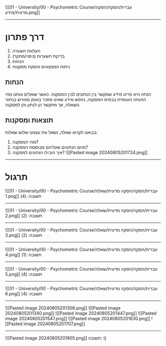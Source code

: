 ![[01 - University/00 - Psychometric Course/עברית/הסקה/הסקה מדעית/מידע.png]]
***
# דרך פתרון
1. העלאת השערה
2. בדיקת השערות (ניסוי/מחקר)
3. הנחות
4. ניתוח הממצאים והסקת מסקנות

## הנחות
הנחה היא פריט מידע שמקשר בין הנתונים לבין המסקנה.
כאשר שואלים אותנו מהי ההנחה העומדת בבסיס המסקנה, נחפש מידע שאינו מוזכר באופן מפורש בנתוני השאלה, אך מתקשר הן לנתון והן למסקנה.

## תוצאות ומסקנות
בבואנו לקרוא שאלה, נשאל את עצמנו שלוש שאלות:
1. מהי המסקנה?
2. מהם הנתנוים שעליהם מבוססת המסקנה?
3. איך הובילו הנתונים למסקנה?
![[Pasted image 20240805201724.png]]
***
# תרגול
![[01 - University/00 - Psychometric Course/עברית/הסקה/הסקה מדעית/שאלה 1.png]]
תשובה: (4)
***
![[01 - University/00 - Psychometric Course/עברית/הסקה/הסקה מדעית/שאלה 2.png]]
תשובה: (2)
***
![[01 - University/00 - Psychometric Course/עברית/הסקה/הסקה מדעית/שאלה 3.png]]
תשובה: (2)
***
![[01 - University/00 - Psychometric Course/עברית/הסקה/הסקה מדעית/שאלה 4.png]]
תשובה: (1)
***
![[01 - University/00 - Psychometric Course/עברית/הסקה/הסקה מדעית/שאלה 5.png]]
תשובה: (4)
***
![[01 - University/00 - Psychometric Course/עברית/הסקה/הסקה מדעית/שאלה 6.png]]
תשובה: (4)
***
![[Pasted image 20240805201306.png]]
![[Pasted image 20240805201340.png]]
![[Pasted image 20240805201447.png]]
![[Pasted image 20240805201547.png]]
![[Pasted image 20240805201630.png]]
![[Pasted image 20240805201707.png]]
***
![[Pasted image 20240805201805.png]]
תשובה: ()